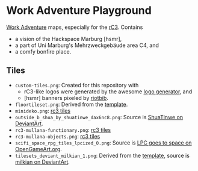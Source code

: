 # Work Adventure Playground

[Work Adventure][workadventure] maps, especially for the [rC3][rc3-howto]. Contains

- a vision of the Hackspace Marburg \[hsmr\],
- a part of Uni Marburg's Mehrzweckgebäude area C4, and
- a comfy bonfire place.


## Tiles

- `custom-tiles.png`: Created for this repository with
    - rC3-like logos were generated by the awesome [logo generator][logogenerator], and
    - \[hsmr\] banners pixeled by [riotbib](https://github.com/riotbib).
- `floortileset.png`: Derived from the [template][workadventure-template].
- `minideko.png`: [rc3 tiles][rc3-tiles]
- `outside_b_shua_by_shuatinwe_dax6nc8.png`: Source is [ShuaTinwe on DeviantArt](https://www.deviantart.com/shuatinwe/art/Outside-B-Shua-660399272).
- `rc3-mullana-functionary.png`: [rc3 tiles][rc3-tiles]
- `rc3-mullana-objects.png`: [rc3 tiles][rc3-tiles]
- `scifi_space_rpg_tiles_lpcized_0.png`: Source is [LPC goes to space on OpenGameArt.org](https://opengameart.org/content/lpc-goes-to-space).
- `tilesets_deviant_milkian_1.png`: Derived from the [template][workadventure-template], source is [milkian on DeviantArt](https://www.deviantart.com/milkian/art/Tilesets-FSM-RM2K3-para-VX-Ace-Set-Escritorio-651542743).


[logogenerator]: https://logogenerator.rc3.world/
[rc3-howto]: https://howto.rc3.world/maps.html
[rc3-tiles]: https://tiles.rc3.world/
[workadventure-template]: https://github.com/thecodingmachine/workadventure-map-starter-kit
[workadventure]: https://workadventu.re/

